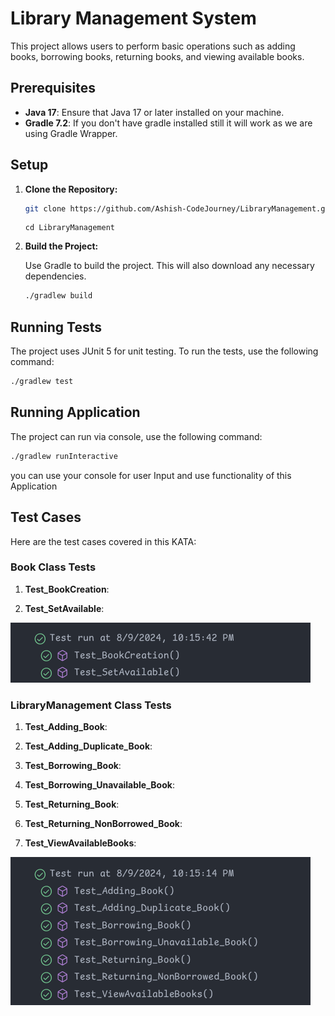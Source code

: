 # Library Management System

This project allows users to perform basic operations such as adding books, borrowing books, returning books, and viewing available books.

## Prerequisites

- **Java 17**: Ensure that Java 17 or later installed on your machine.
- **Gradle 7.2**: If you don't have gradle installed still it will work as we are using Gradle Wrapper.

## Setup

1. **Clone the Repository:**

   ```bash
   git clone https://github.com/Ashish-CodeJourney/LibraryManagement.git
   ```
   ```
   cd LibraryManagement
   ```

2. **Build the Project:**

   Use Gradle to build the project. This will also download any necessary dependencies.

   ```bash
   ./gradlew build
   ```

## Running Tests

The project uses JUnit 5 for unit testing. To run the tests, use the following command:

```bash
./gradlew test
```

## Running Application

The project can run via console, use the following command:

```bash
./gradlew runInteractive
```
you can use your console for user Input and use functionality of this Application

## Test Cases

Here are the test cases covered in this KATA:

### **Book Class Tests**

1. **Test_BookCreation**:

2. **Test_SetAvailable**:

![All Tests Passed for Book](./assets/TestsofBook.png)

### **LibraryManagement Class Tests**

1. **Test_Adding_Book**:

2. **Test_Adding_Duplicate_Book**:

3. **Test_Borrowing_Book**:

4. **Test_Borrowing_Unavailable_Book**:

5. **Test_Returning_Book**:

6. **Test_Returning_NonBorrowed_Book**:

7. **Test_ViewAvailableBooks**:


![All Tests Passed for LibraryManagement](./assets/TestsofLibraryManagement.png.png)

